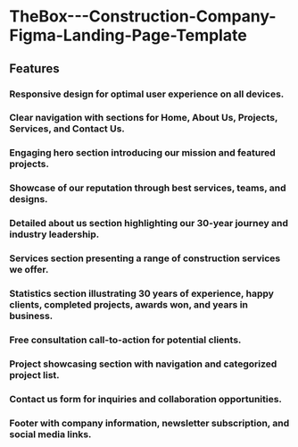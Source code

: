 # TheBox---Construction-Company-Figma-Landing-Page-Template

## Features
### Responsive design for optimal user experience on all devices.
### Clear navigation with sections for Home, About Us, Projects, Services, and Contact Us.
### Engaging hero section introducing our mission and featured projects.
### Showcase of our reputation through best services, teams, and designs.
### Detailed about us section highlighting our 30-year journey and industry leadership.
### Services section presenting a range of construction services we offer.
### Statistics section illustrating 30 years of experience, happy clients, completed projects, awards won, and years in business.
### Free consultation call-to-action for potential clients.
### Project showcasing section with navigation and categorized project list.
### Contact us form for inquiries and collaboration opportunities.
### Footer with company information, newsletter subscription, and social media links.

